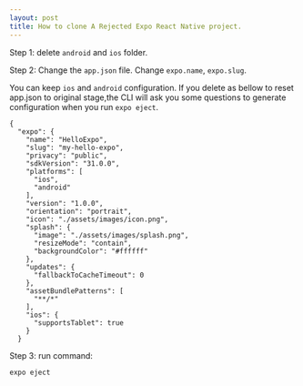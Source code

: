 ```yaml
---
layout: post
title: How to clone A Rejected Expo React Native project.
---
```


Step 1: delete `android` and `ios` folder.

Step 2: Change the `app.json` file. Change `expo.name`, `expo.slug`. 

You can keep `ios` and `android` configuration. If you delete as bellow to reset app.json to original stage,the CLI will ask you some questions to generate configuration when you run `expo eject`.

```
{
  "expo": {
    "name": "HelloExpo",
    "slug": "my-hello-expo",
    "privacy": "public",
    "sdkVersion": "31.0.0",
    "platforms": [
      "ios",
      "android"
    ],
    "version": "1.0.0",
    "orientation": "portrait",
    "icon": "./assets/images/icon.png",
    "splash": {
      "image": "./assets/images/splash.png",
      "resizeMode": "contain",
      "backgroundColor": "#ffffff"
    },
    "updates": {
      "fallbackToCacheTimeout": 0
    },
    "assetBundlePatterns": [
      "**/*"
    ],
    "ios": {
      "supportsTablet": true
    }
  }

```


Step 3: run command:

```
expo eject
```
